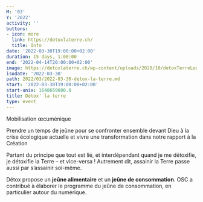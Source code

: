 ```yaml
---
M: '03'
Y: '2022'
activity: ''
buttons:
- icon: more
  link: https://detoxlaterre.ch/
  title: Info
date: '2022-03-30T19:00:00+02:00'
duration: 15 days, 1:00:00
end: '2022-04-14T20:00:00+02:00'
image: https://detoxlaterre.ch/wp-content/uploads/2020/10/detoxTerreLogo-02.png
isodate: '2022-03-30'
path: 2022/03/2022-03-30-detox-la-terre.md
start: '2022-03-30T19:00:00+02:00'
start-unix: 1648659600.0
title: Détox' la terre
type: event
---
```

Mobilisation œcuménique

Prendre un temps de jeûne pour se confronter ensemble devant Dieu à la crise écologique actuelle et vivre une transformation dans notre rapport à la Création

Partant du principe que tout est lié, et interdépendant quand je me détoxifie, je détoxifie la Terre – et vice-versa !
Autrement dit, assainir la Terre passe aussi par s’assainir soi-même.

Détox propose un **jeûne alimentaire** et un **jeûne de consommation**. OSC a contribué à élaborer le programme du jeûne de consommation, en particulier autour du numérique.